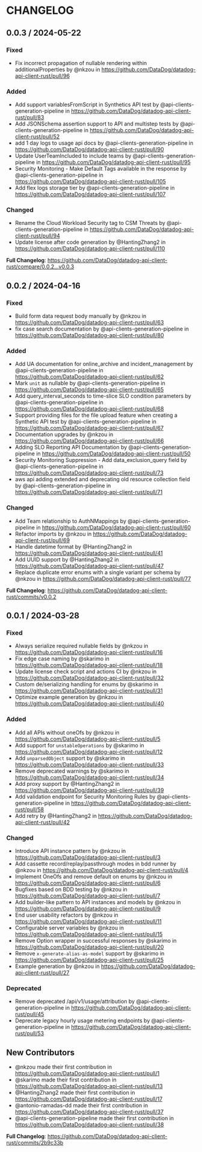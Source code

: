 # CHANGELOG

## 0.0.3 / 2024-05-22

### Fixed
* Fix incorrect propagation of nullable rendering within additionalProperties by @nkzou in https://github.com/DataDog/datadog-api-client-rust/pull/96
### Added
* Add support variablesFromScript in Synthetics API test by @api-clients-generation-pipeline in https://github.com/DataDog/datadog-api-client-rust/pull/83
* Add JSONSchema assertion support to API and multistep tests by @api-clients-generation-pipeline in https://github.com/DataDog/datadog-api-client-rust/pull/52
* add 1 day logs to usage api docs by @api-clients-generation-pipeline in https://github.com/DataDog/datadog-api-client-rust/pull/90
* Update UserTeamIncluded to include teams by @api-clients-generation-pipeline in https://github.com/DataDog/datadog-api-client-rust/pull/95
* Security Monitoring - Make Default Tags available in the response by @api-clients-generation-pipeline in https://github.com/DataDog/datadog-api-client-rust/pull/105
* Add flex logs storage tier by @api-clients-generation-pipeline in https://github.com/DataDog/datadog-api-client-rust/pull/107
### Changed
* Rename the Cloud Workload Security tag to CSM Threats by @api-clients-generation-pipeline in https://github.com/DataDog/datadog-api-client-rust/pull/94
* Update license after code generation by @HantingZhang2 in https://github.com/DataDog/datadog-api-client-rust/pull/110


**Full Changelog**: https://github.com/DataDog/datadog-api-client-rust/compare/0.0.2...v0.0.3

## 0.0.2 / 2024-04-16

### Fixed
* Build form data request body manually by @nkzou in https://github.com/DataDog/datadog-api-client-rust/pull/63
* fix case search documentation by @api-clients-generation-pipeline in https://github.com/DataDog/datadog-api-client-rust/pull/80
### Added
* Add UA documentation for online_archive and incident_management by @api-clients-generation-pipeline in https://github.com/DataDog/datadog-api-client-rust/pull/62
* Mark `unit` as nullable by @api-clients-generation-pipeline in https://github.com/DataDog/datadog-api-client-rust/pull/65
* Add query_interval_seconds to time-slice SLO condition parameters by @api-clients-generation-pipeline in https://github.com/DataDog/datadog-api-client-rust/pull/68
* Support providing files for the file upload feature when creating a Synthetic API test by @api-clients-generation-pipeline in https://github.com/DataDog/datadog-api-client-rust/pull/67
* Documentation upgrades by @nkzou in https://github.com/DataDog/datadog-api-client-rust/pull/66
* Adding SLO Reporting API Documentation by @api-clients-generation-pipeline in https://github.com/DataDog/datadog-api-client-rust/pull/50
* Security Monitoring Suppression - Add data_exclusion_query field by @api-clients-generation-pipeline in https://github.com/DataDog/datadog-api-client-rust/pull/73
* aws api adding extended and deprecating old resource collection field by @api-clients-generation-pipeline in https://github.com/DataDog/datadog-api-client-rust/pull/71
### Changed
* Add Team relationship to AuthNMappings by @api-clients-generation-pipeline in https://github.com/DataDog/datadog-api-client-rust/pull/60
* Refactor imports by @nkzou in https://github.com/DataDog/datadog-api-client-rust/pull/69
* Handle datetime format by @HantingZhang2 in https://github.com/DataDog/datadog-api-client-rust/pull/41
* Add UUID support by @HantingZhang2 in https://github.com/DataDog/datadog-api-client-rust/pull/47
* Replace duplicate error enums with a single variant per schema by @nkzou in https://github.com/DataDog/datadog-api-client-rust/pull/77

**Full Changelog**: https://github.com/DataDog/datadog-api-client-rust/commits/v0.0.2

## 0.0.1 / 2024-03-28

### Fixed
* Always serialize required nullable fields by @nkzou in https://github.com/DataDog/datadog-api-client-rust/pull/16
* Fix edge case naming by @skarimo in https://github.com/DataDog/datadog-api-client-rust/pull/18
* Update license check script and actions CI by @nkzou in https://github.com/DataDog/datadog-api-client-rust/pull/32
* Custom de/serializing handling for enums by @skarimo in https://github.com/DataDog/datadog-api-client-rust/pull/31
* Optimize example generation by @nkzou in https://github.com/DataDog/datadog-api-client-rust/pull/40
### Added
* Add all APIs without oneOfs by @nkzou in https://github.com/DataDog/datadog-api-client-rust/pull/5
* Add support for `unstableOperations` by @skarimo in https://github.com/DataDog/datadog-api-client-rust/pull/12
* Add `unparsedObject` support by @skarimo in https://github.com/DataDog/datadog-api-client-rust/pull/33
* Remove deprecated warnings by @skarimo in https://github.com/DataDog/datadog-api-client-rust/pull/34
* Add proxy support by @HantingZhang2 in https://github.com/DataDog/datadog-api-client-rust/pull/39
* Add validation endpoint for Security Monitoring Rules by @api-clients-generation-pipeline in https://github.com/DataDog/datadog-api-client-rust/pull/58
* Add retry by @HantingZhang2 in https://github.com/DataDog/datadog-api-client-rust/pull/42
### Changed
* Introduce API instance pattern by @nkzou in https://github.com/DataDog/datadog-api-client-rust/pull/3
* Add cassette record/replay/passthrough modes in bdd runner by @nkzou in https://github.com/DataDog/datadog-api-client-rust/pull/4
* Implement OneOfs and remove default on enums by @nkzou in https://github.com/DataDog/datadog-api-client-rust/pull/6
* Bugfixes based on BDD testing by @nkzou in https://github.com/DataDog/datadog-api-client-rust/pull/7
* Add builder-like pattern to API instances and models by @nkzou in https://github.com/DataDog/datadog-api-client-rust/pull/9
* End user usability refactors by @nkzou in https://github.com/DataDog/datadog-api-client-rust/pull/11
* Configurable server variables by @nkzou in https://github.com/DataDog/datadog-api-client-rust/pull/15
* Remove Option wrapper in successful responses by @skarimo in https://github.com/DataDog/datadog-api-client-rust/pull/20
* Remove `x-generate-alias-as-model` support by @skarimo in https://github.com/DataDog/datadog-api-client-rust/pull/25
* Example generation by @nkzou in https://github.com/DataDog/datadog-api-client-rust/pull/27
### Deprecated
* Remove deprecated /api/v1/usage/attribution by @api-clients-generation-pipeline in https://github.com/DataDog/datadog-api-client-rust/pull/45
* Deprecate legacy hourly usage metering endpoints by @api-clients-generation-pipeline in https://github.com/DataDog/datadog-api-client-rust/pull/53

## New Contributors
* @nkzou made their first contribution in https://github.com/DataDog/datadog-api-client-rust/pull/1
* @skarimo made their first contribution in https://github.com/DataDog/datadog-api-client-rust/pull/13
* @HantingZhang2 made their first contribution in https://github.com/DataDog/datadog-api-client-rust/pull/17
* @antonio-ramadas-dd made their first contribution in https://github.com/DataDog/datadog-api-client-rust/pull/37
* @api-clients-generation-pipeline made their first contribution in https://github.com/DataDog/datadog-api-client-rust/pull/38

**Full Changelog**: https://github.com/DataDog/datadog-api-client-rust/commits/2b9c33b
